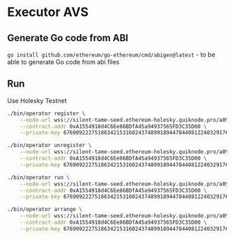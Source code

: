# Executor AVS

## Generate Go code from ABI

`go install github.com/ethereum/go-ethereum/cmd/abigen@latest` - to be able to generate Go code from abi files

## Run

Use Holesky Testnet

```bash
./bin/operator register \
    --node-url wss://silent-tame-seed.ethereum-holesky.quiknode.pro/a09b2aafbc9447b172c9964f3ac40c85edf5fd6a \
    --contract-addr 0xA1554918d4C6Ee86BDfA45a94937565FD3C35D00 \
    --private-key 67690922275186342153160243748991894478440812240329176884047813007980001353474
```

```bash
./bin/operator unregister \
    --node-url wss://silent-tame-seed.ethereum-holesky.quiknode.pro/a09b2aafbc9447b172c9964f3ac40c85edf5fd6a \
    --contract-addr 0xA1554918d4C6Ee86BDfA45a94937565FD3C35D00 \
    --private-key 67690922275186342153160243748991894478440812240329176884047813007980001353474
```

```bash
./bin/operator run \
    --node-url wss://silent-tame-seed.ethereum-holesky.quiknode.pro/a09b2aafbc9447b172c9964f3ac40c85edf5fd6a \
    --contract-addr 0xA1554918d4C6Ee86BDfA45a94937565FD3C35D00 \
    --private-key 67690922275186342153160243748991894478440812240329176884047813007980001353474
```

```bash
./bin/operator arrange \
    --node-url wss://silent-tame-seed.ethereum-holesky.quiknode.pro/a09b2aafbc9447b172c9964f3ac40c85edf5fd6a \
    --contract-addr 0xA1554918d4C6Ee86BDfA45a94937565FD3C35D00 \
    --private-key 67690922275186342153160243748991894478440812240329176884047813007980001353474
```

